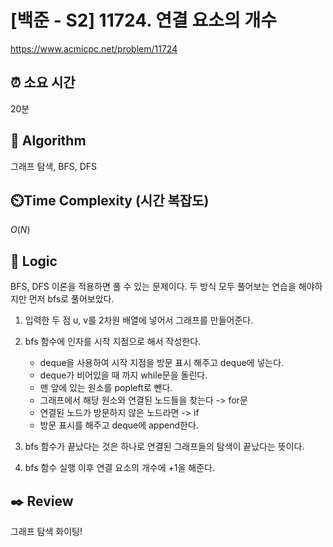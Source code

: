 # [백준 - S2] 11724. 연결 요소의 개수 
 https://www.acmicpc.net/problem/11724

## ⏰  **소요 시간**
20분

## :pushpin: **Algorithm**
그래프 탐색, BFS, DFS

## ⏲️**Time Complexity (시간 복잡도)**
$O(N)$

## :round_pushpin: **Logic**
BFS, DFS 이론을 적용하면 풀 수 있는 문제이다.
두 방식 모두 풀어보는 연습을 해야하지만 먼저 bfs로 풀어보았다.
1. 입력한 두 점 u, v를 2차원 배열에 넣어서 그래프를 만들어준다.

2. bfs 함수에 인자를 시작 지점으로 해서 작성한다.
    - deque을 사용하여 시작 지점을 방문 표시 해주고 deque에 넣는다.
    - deque가 비어있을 때 까지 while문을 돌린다.
    - 맨 앞에 있는 원소를 popleft로 뺀다.
    - 그래프에서 해당 원소와 연결된 노드들을 찾는다 -> for문
    - 연결된 노드가 방문하지 않은 노드라면 -> if
    - 방문 표시를 해주고 deque에 append한다.

3. bfs 함수가 끝났다는 것은 하나로 연결된 그래프들의 탐색이 끝났다는 뜻이다.

4. bfs 함수 실행 이후 연결 요소의 개수에 +1을 해준다.

## :black_nib: **Review**
그래프 탐색 화이팅!
